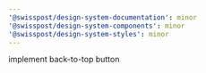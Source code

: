 ```yaml
---
'@swisspost/design-system-documentation': minor
'@swisspost/design-system-components': minor
'@swisspost/design-system-styles': minor
---
```


implement back-to-top button
